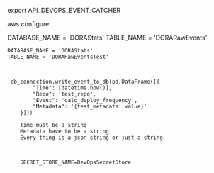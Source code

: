 

export API_DEVOPS_EVENT_CATCHER

aws configure

DATABASE_NAME = 'DORAStats'
    TABLE_NAME = 'DORARawEvents'

    DATABASE_NAME = 'DORAStats'
    TABLE_NAME = 'DORARawEventsTest'



     db_connection.write_event_to_db(pd.DataFrame([{
            "Time": [datetime.now()],
            "Repo": 'test_repo',
            "Event": 'calc_deploy_frequency',
            "Metadata": '{test_metadata: value}'
        }]))

        Time must be a string
        Metadata have to be a string
        Every thing is a json string or just a string



        SECRET_STORE_NAME=DevOpsSecretStore